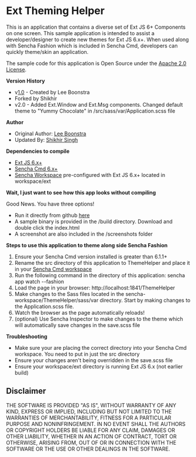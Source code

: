 # Ext Theming Helper

This is an application that contains a diverse set of Ext JS 6+ Components on one screen. This sample application is intended to assist a 
developer/designer to create new themes for Ext JS 6.x+. When used along with Sencha Fashion which is included in Sencha Cmd, developers can 
quickly theme/skin an application. 

The sample code for this application is Open Source under the [Apache 2.0 License](http://www.apache.org/licenses/LICENSE-2.0.html).


**Version History**

* v[1.0](https://github.com/savelee/sencha-theming-tutorial/tree/master/extthemingapp) - Created by Lee Boonstra
* Forked by Shikhir 
* v2.0 - Added Ext.Window and Ext.Msg components. Changed default theme to "Yummy Chocolate" in /src/sass/var/Application.scss file

**Author** 

* Original Author: [Lee Boonstra](https://github.com/savelee)
* Updated By: [Shikhir Singh](http://www.shikhir.com/)


**Dependencies to compile**

* [Ext JS 6.x+](https://www.sencha.com/products/extjs/)
* [Sencha Cmd 6.x+](https://www.sencha.com/products/extjs/cmd-download/) 
* [Sencha Workspace](https://docs.sencha.com/cmd/6.x/workspaces.html) pre-configured with Ext JS 6.x+ located in workspace/ext 

**Wait, I just want to see how this app looks without compiling**

Good News. You have three options! 
* Run it directly from github [here](https://rawgit.com/shikhirsingh/ExtJS-Theming-Helper-App/master/build/index.html)
* A sample binary is provided in the /build directory. Download and double click the index.html
* A screenshot are also included in the /screenshots folder


**Steps to use this application to theme along side Sencha Fashion**


1. Ensure your Sencha Cmd version installed is greater than 6.1.1+
2. Rename the src directory of this application to ThemeHelper and place it in your [Sencha Cmd workspace](http://docs.sencha.com/cmd/6.x/workspaces.html)
3. Run the following command in the directory of this application: sencha app watch --fashion
4. Load the page in your browser: http://localhost:1841/ThemeHelper
5. Make changes to the Sass files located in the sencha-workspace/ThemeHelper/sass/var directory. Start by making changes to the Application.scss file.
6. Watch the browser as the page automatically reloads! 
7. (optional) Use Sencha Inspector to make changes to the theme which will automatically save changes in the save.scss file


**Troubleshooting**

* Make sure your are placing the correct directory into your Sencha Cmd workspace. You need to put in just the src directory
* Ensure your changes aren't being overridden in the save.scss file
* Ensure your workspace/ext directory is running Ext JS 6.x (not earlier build)



## Disclaimer

THE SOFTWARE IS PROVIDED "AS IS", WITHOUT WARRANTY OF ANY KIND, EXPRESS OR IMPLIED, INCLUDING 
BUT NOT LIMITED TO THE WARRANTIES OF MERCHANTABILITY, FITNESS FOR A PARTICULAR PURPOSE 
AND NONINFRINGEMENT. IN NO EVENT SHALL THE AUTHORS OR COPYRIGHT HOLDERS BE LIABLE FOR 
ANY CLAIM, DAMAGES OR OTHER LIABILITY, WHETHER IN AN ACTION OF CONTRACT, TORT OR 
OTHERWISE, ARISING FROM, OUT OF OR IN CONNECTION WITH THE SOFTWARE OR THE USE OR 
OTHER DEALINGS IN THE SOFTWARE.
